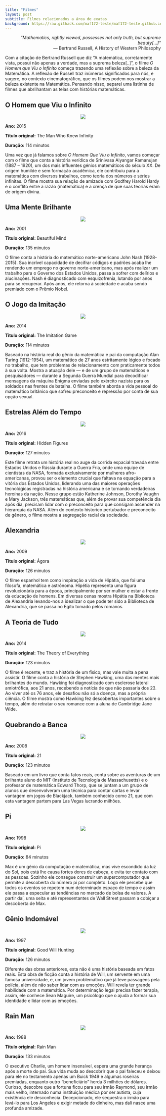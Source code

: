 ```yaml
---
title: "Filmes"
layout: post
subtitle: Filmes relacionados a área de exatas
background: https://raw.githack.com/maf172-teste/maf172-teste.github.io/master/img/filmes.jpg?1439231484
---
```

<div style="text-align: right;"> 
<i>“Mathematics, rightly viewed, possesses not only truth, but supreme
beauty[...]"</i>
</div>

<div style="text-align: right;">
― Bertrand Russell, A History of Western Philosophy
</div>

Com a citação de Bertrand Russell que diz “A matemática, corretamente
vista, possui não apenas a verdade, mas a suprema beleza\[..\]”, o filme
*O Homem que Viu o Infinito* começa trazendo uma reflexão sobre a beleza
da Matemática. A reflexão de Russell traz inúmeros significados para
nós, e sugere, no contexto cinematográfico, que os filmes podem nos
mostrar a beleza existente na Matemática. Pensando nisso, separei uma
listinha de filmes que abrilhantam as telas com histórias matemáticas.

O Homem que Viu o Infinito
--------------------------

<center>
<img src="https://www.melhoresfilmes.com.br/dimg/?w=289&url=https%3A%2F%2Fwww.melhoresfilmes.com.br%2Fimg%2Fposters%2F28397.jpg" />
</center>

**Ano:** 2015


**Titulo original:** The Man Who Knew Infinity


**Duração:** 114 minutos


Uma vez que já falamos sobre *O Homem Que Viu o Infinito*, vamos começar
com o filme que conta a história verídica de Srinivasa Aiyangar
Ramanujan (1887 – 1920), um dos mais influentes génios matemáticos do
século XX. De origem humilde e sem formação acadêmica, ele contribuiu
para a matemática com diversos trabalhos, como teoria dos números e
séries infinitas. O filme mostra sua relação de amizade com Godfrey
Harold Hardy e o conflito entre a razão (matemática) e a crença de que
suas teorias eram de origem divina.


Uma Mente Brilhante
-------------------

<center>
<img src="https://www.melhoresfilmes.com.br/dimg/?w=289&url=https%3A%2F%2Fwww.melhoresfilmes.com.br%2Fimg%2Fposters%2F2771.jpg" />
</center>

**Ano:** 2001


**Titulo original:** Beautiful Mind


**Duração:** 135 minutos


O filme conta a história do matemático norte-americano John Nash
(1928-2015). Sua incrível capacidade de decifrar códigos e padrões acaba
lhe rendendo um emprego no governo norte-americano, mas após realizar um
trabalho para o Governo dos Estados Unidos, passa a sofrer com delírios
e alucinações. Nash é diagnosticado com esquizofrenia, lutando por anos
para se recuperar. Após anos, ele retorna à sociedade e acaba sendo
premiado com o Prêmio Nobel.


O Jogo da Imitação
------------------

<center>
<img src="https://www.melhoresfilmes.com.br/dimg/?w=289&url=https%3A%2F%2Fwww.melhoresfilmes.com.br%2Fimg%2Fposters%2F26784.jpg" />
</center>

**Ano:** 2014


**Titulo original:** The Imitation Game


**Duração:** 114 minutos



Baseado na história real do gênio da matemática e pai da computação Alan
Turing (1912-1954), um matemático de 27 anos estritamente lógico e
focado no trabalho, que tem problemas de relacionamento com praticamente
todos à sua volta. Mostra a atuação dele — e de um grupo de matemáticos
e pesquisadores — durante a Segunda Guerra Mundial para decodificar
mensagens da máquina Enigma enviadas pelo exército nazista para os
soldados nas frentes de batalha. O filme também aborda a vida pessoal do
matemático britânico que sofreu preconceito e repressão por conta de sua
opção sexual.

Estrelas Além do Tempo
----------------------

<center>
<img src="https://www.melhoresfilmes.com.br/dimg/?w=289&url=https%3A%2F%2Fwww.melhoresfilmes.com.br%2Fimg%2Fposters%2F28737.jpg" />
</center>


**Ano:** 2016


**Titulo original:** Hidden Figures


**Duração:** 127 minutos


Este filme retrata um história real no auge da corrida espacial travada
entre Estados Unidos e Rússia durante a Guerra Fria, onde uma equipe de
cientistas da NASA, formada exclusivamente por mulheres afro-americanas,
provou ser o elemento crucial que faltava na equação para a vitória dos
Estados Unidos, liderando uma das maiores operações tecnológicas
registradas na história americana e se tornando verdadeiras heroínas da
nação. Nesse grupo estão Katherine Johnson, Dorothy Vaughn e Mary
Jackson, três matemáticas que, além de provar sua competência dia após
dia, precisam lidar com o preconceito para que consigam ascender na
hierarquia da NASA. Além do contexto historico pertubador e preconceito
de gênero, o filme mostra a segregação racial da sociedade.

Alexandria
----------


<center>
<img src="https://www.melhoresfilmes.com.br/dimg/?w=289&url=https%3A%2F%2Fwww.melhoresfilmes.com.br%2Fimg%2Fposters%2F16091.jpg" />
</center>


**Ano:** 2009


**Titulo original:** Ágora


**Duração:** 126 minutos


O filme espanhol tem como inspiração a vida de Hipátia, que foi uma
filosofa, matemática e astrônoma. Hipétia representa uma figura
revolucionária para a época, principalmente por ser mulher e estar a
frente da educação de homens. Em diversas cenas mostra Hipátia na
Biblioteca de Alexandria levando-nos a idealizar o que pode ter sido a
Biblioteca de Alexandria, que se passa no Egito tomado pelos romanos.


A Teoria de Tudo
----------------

<center>
<img src="https://www.melhoresfilmes.com.br/dimg/?w=289&url=https%3A%2F%2Fwww.melhoresfilmes.com.br%2Fimg%2Fposters%2F26782.jpg" />
</center>


**Ano:** 2014


**Titulo original:** The Theory of Everything


**Duração:** 123 minutos


O filme é recente, e traz a história de um físico, mas vale muita a pena
assistir. O filme conta a história de Stephen Hawking, uma das mentes
mais brilhantes do mundo. Hawking foi diagnosticado com esclerose
lateral amiotrófica, aos 21 anos, recebendo a notícia de que não
passaria dos 23. Ao viver até os 76 anos, ele desafiou não só a doença,
mas a própria ciência. O filme mostra como Hawking fez descobertas
importantes sobre o tempo, além de retratar o seu romance com a aluna de
Cambridge Jane Wide.


Quebrando a Banca
-----------------

<center>
<img src="https://www.melhoresfilmes.com.br/dimg/?w=289&url=https%3A%2F%2Fwww.melhoresfilmes.com.br%2Fimg%2Fposters%2F8034.jpg" />
</center>


**Ano:** 2008


**Titulo original:** 21


**Duração:** 123 minutos


Baseado em um livro que conta fatos reais, conta sobre as aventuras de
um brilhante aluno do MIT (Instituto de Tecnologia de Massachusetts) e o
professor de matemática Edward Thorp, que se juntam a um grupo de alunos
que desenvolveram uma técnica para contar cartas e levar vantagem em
jogos de Blackjack, também conhecido como 21, que com esta vantagem
partem para Las Vegas lucrando milhões.


Pi
--


<center>
<img src="https://www.melhoresfilmes.com.br/dimg/?w=289&url=https%3A%2F%2Fwww.melhoresfilmes.com.br%2Fimg%2Fposters%2F1953.jpg" />
</center>


**Ano:** 1998


**Titulo original:** Pi


**Duração:** 84 minutos


Max é um gênio da computação e matemática, mas vive escondido da luz do
Sol, pois está lhe causa fortes dores de cabeça, e evita ter contato com
as pessoas. Sozinho ele consegue construir um supercomputador que
permite a descoberta do número pi por completo. Logo ele percebe que
todos os eventos se repetem num determinado espaço de tempo e assim ele
passa a especular as tendências no mercado de bolsa de valores. A partir
daí, uma seita e até representantes de Wall Street passam a cobiçar a
descoberta de Max.


Gênio Indomável
---------------

<center>
<img src="https://www.melhoresfilmes.com.br/dimg/?w=289&url=https%3A%2F%2Fwww.melhoresfilmes.com.br%2Fimg%2Fposters%2F2132.jpg" />
</center>


**Ano:** 1997


**Titulo original:** Good Will Hunting


**Duração:** 126 minutos


Diferente das obras anteriores, esta não é uma história baseada em fatos
reais. Esta obra de ficção conta a história de Will, um servente em uma
famosa universidade, e, um jovem problemático que já teve passagens pela
polícia, além de não saber lidar com as emoções. Will revela ter grande
habilidade com a matemática. Por determinação legal precisa fazer
terapia, assim, ele conhece Sean Maguire, um psicólogo que o ajuda a
formar sua identidade e lidar com as emoções.


Rain Man
--------

<center>
<img src="https://www.melhoresfilmes.com.br/dimg/?w=289&url=https%3A%2F%2Fwww.melhoresfilmes.com.br%2Fimg%2Fposters%2F170.jpg" />
</center>


**Ano:** 1988


**Titulo original:** Rain Man


**Duração:** 133 minutos


O executivo Charlie, um homem insensível, espera uma grande herança após
a morte do pai. Sua vida muda ao descobrir que o pai faleceu e deixou
para ele no testamento apenas um Buick 1949 e algumas roseiras
premiadas, enquanto outro “beneficiário” herda 3 milhões de dólares.
Curioso, descobre que a fortuna ficou para seu irmão Raymond, seu irmão
mais velho, internado numa instituição médica por ser autista, cuja
existência ele desconhecia. Decepcionado, ele sequestra o irmão para
levá-lo para Los Angeles e exigir metade do dinheiro, mas dali nasce uma
profunda amizade.

